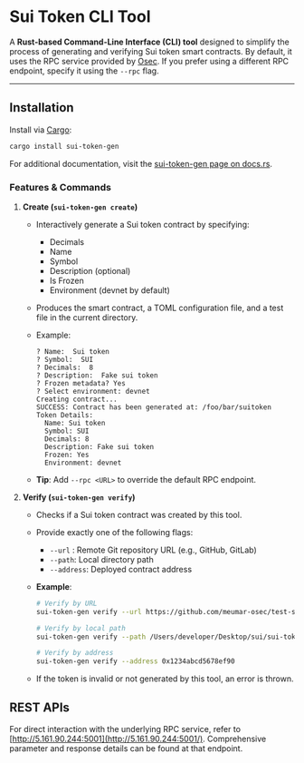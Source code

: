 # Sui Token CLI Tool

A **Rust-based Command-Line Interface (CLI) tool** designed to simplify the process of generating and verifying Sui token smart contracts. By default, it uses the RPC service provided by [Osec](http://5.161.90.244:5001). If you prefer using a different RPC endpoint, specify it using the `--rpc` flag.

---

## Installation

Install via [Cargo](https://doc.rust-lang.org/cargo/):

```bash
cargo install sui-token-gen
```

For additional documentation, visit the [sui-token-gen page on docs.rs](https://docs.rs/crate/sui-token-gen/latest).

### Features & Commands

1. **Create (`sui-token-gen create`)**  
   - Interactively generate a Sui token contract by specifying:
     - Decimals
     - Name
     - Symbol
     - Description (optional)
     - Is Frozen
     - Environment (devnet by default)
   - Produces the smart contract, a TOML configuration file, and a test file in the current directory.
   - Example:

     ```console
     ? Name:  Sui token
     ? Symbol:  SUI
     ? Decimals:  8
     ? Description:  Fake sui token
     ? Frozen metadata? Yes
     ? Select environment: devnet
     Creating contract...
     SUCCESS: Contract has been generated at: /foo/bar/suitoken
     Token Details:
       Name: Sui token
       Symbol: SUI
       Decimals: 8
       Description: Fake sui token
       Frozen: Yes
       Environment: devnet
     ```

   - **Tip**: Add `--rpc <URL>` to override the default RPC endpoint.

2. **Verify (`sui-token-gen verify`)**  
   - Checks if a Sui token contract was created by this tool.
   - Provide exactly one of the following flags:
     - `--url` : Remote Git repository URL (e.g., GitHub, GitLab)
     - `--path`: Local directory path
     - `--address`: Deployed contract address
   - **Example**:

     ```bash
     # Verify by URL
     sui-token-gen verify --url https://github.com/meumar-osec/test-sui-token
     
     # Verify by local path
     sui-token-gen verify --path /Users/developer/Desktop/sui/sui-token
     
     # Verify by address
     sui-token-gen verify --address 0x1234abcd5678ef90
     ```

   - If the token is invalid or not generated by this tool, an error is thrown.

## REST APIs

For direct interaction with the underlying RPC service, refer to [http://5.161.90.244:5001](http://5.161.90.244:5001/). Comprehensive parameter and response details can be found at that endpoint.
